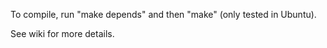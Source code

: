 To compile, run "make depends" and then "make" (only tested in Ubuntu).

See wiki for more details.
